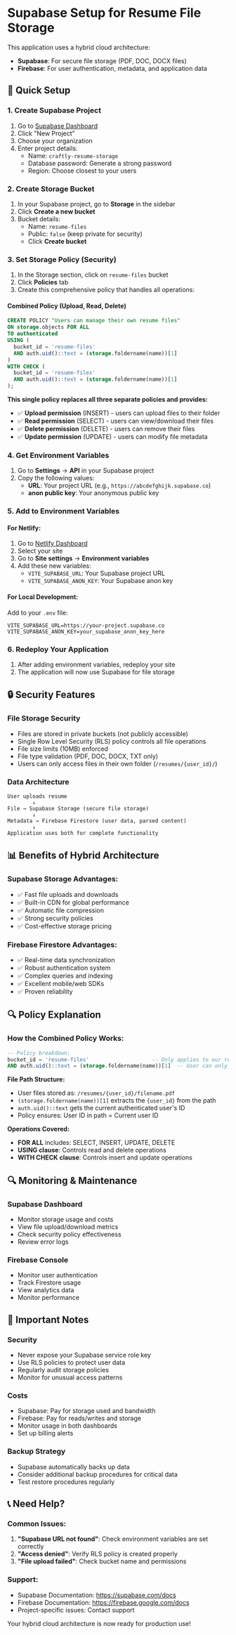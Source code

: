 # Supabase Setup for Resume File Storage

This application uses a hybrid cloud architecture:
- **Supabase**: For secure file storage (PDF, DOC, DOCX files)
- **Firebase**: For user authentication, metadata, and application data

## 🚀 Quick Setup

### 1. Create Supabase Project
1. Go to [Supabase Dashboard](https://app.supabase.com/)
2. Click "New Project"
3. Choose your organization
4. Enter project details:
   - Name: `craftly-resume-storage`
   - Database password: Generate a strong password
   - Region: Choose closest to your users

### 2. Create Storage Bucket
1. In your Supabase project, go to **Storage** in the sidebar
2. Click **Create a new bucket**
3. Bucket details:
   - Name: `resume-files`
   - Public: `false` (keep private for security)
   - Click **Create bucket**

### 3. Set Storage Policy (Security)
1. In the Storage section, click on `resume-files` bucket
2. Click **Policies** tab
3. Create this comprehensive policy that handles all operations:

#### Combined Policy (Upload, Read, Delete)
```sql
CREATE POLICY "Users can manage their own resume files"
ON storage.objects FOR ALL
TO authenticated
USING (
  bucket_id = 'resume-files' 
  AND auth.uid()::text = (storage.foldername(name))[1]
)
WITH CHECK (
  bucket_id = 'resume-files' 
  AND auth.uid()::text = (storage.foldername(name))[1]
);
```

**This single policy replaces all three separate policies and provides:**
- ✅ **Upload permission** (INSERT) - users can upload files to their folder
- ✅ **Read permission** (SELECT) - users can view/download their files
- ✅ **Delete permission** (DELETE) - users can remove their files
- ✅ **Update permission** (UPDATE) - users can modify file metadata

### 4. Get Environment Variables
1. Go to **Settings** → **API** in your Supabase project
2. Copy the following values:
   - **URL**: Your project URL (e.g., `https://abcdefghijk.supabase.co`)
   - **anon public key**: Your anonymous public key

### 5. Add to Environment Variables

#### For Netlify:
1. Go to [Netlify Dashboard](https://app.netlify.com/)
2. Select your site
3. Go to **Site settings** → **Environment variables**
4. Add these new variables:
   - `VITE_SUPABASE_URL`: Your Supabase project URL
   - `VITE_SUPABASE_ANON_KEY`: Your Supabase anon key

#### For Local Development:
Add to your `.env` file:
```env
VITE_SUPABASE_URL=https://your-project.supabase.co
VITE_SUPABASE_ANON_KEY=your_supabase_anon_key_here
```

### 6. Redeploy Your Application
1. After adding environment variables, redeploy your site
2. The application will now use Supabase for file storage

## 🔒 Security Features

### File Storage Security
- Files are stored in private buckets (not publicly accessible)
- Single Row Level Security (RLS) policy controls all file operations
- File size limits (10MB) enforced
- File type validation (PDF, DOC, DOCX, TXT only)
- Users can only access files in their own folder (`/resumes/{user_id}/`)

### Data Architecture
```
User uploads resume
        ↓
File → Supabase Storage (secure file storage)
        ↓
Metadata → Firebase Firestore (user data, parsed content)
        ↓
Application uses both for complete functionality
```

## 📊 Benefits of Hybrid Architecture

### Supabase Storage Advantages:
- ✅ Fast file uploads and downloads
- ✅ Built-in CDN for global performance
- ✅ Automatic file compression
- ✅ Strong security policies
- ✅ Cost-effective storage pricing

### Firebase Firestore Advantages:
- ✅ Real-time data synchronization
- ✅ Robust authentication system
- ✅ Complex queries and indexing
- ✅ Excellent mobile/web SDKs
- ✅ Proven reliability

## 🔍 Policy Explanation

### How the Combined Policy Works:

```sql
-- Policy breakdown:
bucket_id = 'resume-files'                    -- Only applies to our resume bucket
AND auth.uid()::text = (storage.foldername(name))[1]  -- User can only access their folder
```

**File Path Structure:**
- User files stored as: `/resumes/{user_id}/filename.pdf`
- `(storage.foldername(name))[1]` extracts the `{user_id}` from the path
- `auth.uid()::text` gets the current authenticated user's ID
- Policy ensures: User ID in path = Current user ID

**Operations Covered:**
- **FOR ALL** includes: SELECT, INSERT, UPDATE, DELETE
- **USING clause**: Controls read and delete operations
- **WITH CHECK clause**: Controls insert and update operations

## 🔍 Monitoring & Maintenance

### Supabase Dashboard
- Monitor storage usage and costs
- View file upload/download metrics
- Check security policy effectiveness
- Review error logs

### Firebase Console
- Monitor user authentication
- Track Firestore usage
- View analytics data
- Monitor performance

## 🚨 Important Notes

### Security
- Never expose your Supabase service role key
- Use RLS policies to protect user data
- Regularly audit storage policies
- Monitor for unusual access patterns

### Costs
- Supabase: Pay for storage used and bandwidth
- Firebase: Pay for reads/writes and storage
- Monitor usage in both dashboards
- Set up billing alerts

### Backup Strategy
- Supabase automatically backs up data
- Consider additional backup procedures for critical data
- Test restore procedures regularly

## 📞 Need Help?

### Common Issues:
1. **"Supabase URL not found"**: Check environment variables are set correctly
2. **"Access denied"**: Verify RLS policy is created properly
3. **"File upload failed"**: Check bucket name and permissions

### Support:
- Supabase Documentation: https://supabase.com/docs
- Firebase Documentation: https://firebase.google.com/docs
- Project-specific issues: Contact support

Your hybrid cloud architecture is now ready for production use!